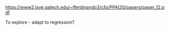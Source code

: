 https://www2.isye.gatech.edu/~fferdinando3/cfp/PPAI20/papers/paper_12.pdf

To explore - adapt to regression?